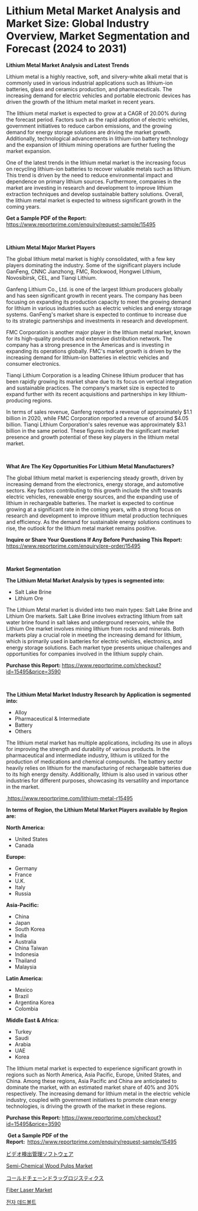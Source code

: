 <p><h1>Lithium Metal Market Analysis and Market Size: Global Industry Overview, Market Segmentation and Forecast (2024 to 2031)</h1></p><p><strong>Lithium Metal Market Analysis and Latest Trends</strong></p>
<p><p>Lithium metal is a highly reactive, soft, and silvery-white alkali metal that is commonly used in various industrial applications such as lithium-ion batteries, glass and ceramics production, and pharmaceuticals. The increasing demand for electric vehicles and portable electronic devices has driven the growth of the lithium metal market in recent years.</p><p>The lithium metal market is expected to grow at a CAGR of 20.00% during the forecast period. Factors such as the rapid adoption of electric vehicles, government initiatives to reduce carbon emissions, and the growing demand for energy storage solutions are driving the market growth. Additionally, technological advancements in lithium-ion battery technology and the expansion of lithium mining operations are further fueling the market expansion.</p><p>One of the latest trends in the lithium metal market is the increasing focus on recycling lithium-ion batteries to recover valuable metals such as lithium. This trend is driven by the need to reduce environmental impact and dependence on primary lithium sources. Furthermore, companies in the market are investing in research and development to improve lithium extraction techniques and develop sustainable battery solutions. Overall, the lithium metal market is expected to witness significant growth in the coming years.</p></p>
<p><strong>Get a Sample PDF of the Report:&nbsp;</strong> <a href="https://www.reportprime.com/enquiry/request-sample/15495">https://www.reportprime.com/enquiry/request-sample/15495</a></p>
<p>&nbsp;</p>
<p><strong>Lithium Metal Major Market Players</strong></p>
<p><p>The global lithium metal market is highly consolidated, with a few key players dominating the industry. Some of the significant players include GanFeng, CNNC Jianzhong, FMC, Rockwood, Hongwei Lithium, Novosibirsk, CEL, and Tianqi Lithium.</p><p>Ganfeng Lithium Co., Ltd. is one of the largest lithium producers globally and has seen significant growth in recent years. The company has been focusing on expanding its production capacity to meet the growing demand for lithium in various industries such as electric vehicles and energy storage systems. GanFeng's market share is expected to continue to increase due to its strategic partnerships and investments in research and development.</p><p>FMC Corporation is another major player in the lithium metal market, known for its high-quality products and extensive distribution network. The company has a strong presence in the Americas and is investing in expanding its operations globally. FMC's market growth is driven by the increasing demand for lithium-ion batteries in electric vehicles and consumer electronics.</p><p>Tianqi Lithium Corporation is a leading Chinese lithium producer that has been rapidly growing its market share due to its focus on vertical integration and sustainable practices. The company's market size is expected to expand further with its recent acquisitions and partnerships in key lithium-producing regions.</p><p>In terms of sales revenue, Ganfeng reported a revenue of approximately $1.1 billion in 2020, while FMC Corporation reported a revenue of around $4.05 billion. Tianqi Lithium Corporation's sales revenue was approximately $3.1 billion in the same period. These figures indicate the significant market presence and growth potential of these key players in the lithium metal market.</p></p>
<p>&nbsp;</p>
<p><strong>What Are The Key Opportunities For Lithium Metal Manufacturers?</strong></p>
<p><p>The global lithium metal market is experiencing steady growth, driven by increasing demand from the electronics, energy storage, and automotive sectors. Key factors contributing to this growth include the shift towards electric vehicles, renewable energy sources, and the expanding use of lithium in rechargeable batteries. The market is expected to continue growing at a significant rate in the coming years, with a strong focus on research and development to improve lithium metal production techniques and efficiency. As the demand for sustainable energy solutions continues to rise, the outlook for the lithium metal market remains positive.</p></p>
<p><strong>Inquire or Share Your Questions If Any Before Purchasing This Report:</strong> <a href="https://www.reportprime.com/enquiry/pre-order/15495">https://www.reportprime.com/enquiry/pre-order/15495</a></p>
<p>&nbsp;</p>
<p><strong>Market Segmentation</strong></p>
<p><strong>The Lithium Metal Market Analysis by types is segmented into:</strong></p>
<p><ul><li>Salt Lake Brine</li><li>Lithium Ore</li></ul></p>
<p><p>The Lithium Metal market is divided into two main types: Salt Lake Brine and Lithium Ore markets. Salt Lake Brine involves extracting lithium from salt water brine found in salt lakes and underground reservoirs, while the Lithium Ore market involves mining lithium from rocks and minerals. Both markets play a crucial role in meeting the increasing demand for lithium, which is primarily used in batteries for electric vehicles, electronics, and energy storage solutions. Each market type presents unique challenges and opportunities for companies involved in the lithium supply chain.</p></p>
<p><strong>Purchase this Report:&nbsp;</strong><a href="https://www.reportprime.com/checkout?id=15495&price=3590">https://www.reportprime.com/checkout?id=15495&price=3590</a></p>
<p>&nbsp;</p>
<p><strong>The Lithium Metal Market Industry Research by Application is segmented into:</strong></p>
<p><ul><li>Alloy</li><li>Pharmaceutical & Intermediate</li><li>Battery</li><li>Others</li></ul></p>
<p><p>The lithium metal market has multiple applications, including its use in alloys for improving the strength and durability of various products. In the pharmaceutical and intermediate industry, lithium is utilized for the production of medications and chemical compounds. The battery sector heavily relies on lithium for the manufacturing of rechargeable batteries due to its high energy density. Additionally, lithium is also used in various other industries for different purposes, showcasing its versatility and importance in the market.</p></p>
<p><a href="https://www.reportprime.com/lithium-metal-r15495">&nbsp;https://www.reportprime.com/lithium-metal-r15495</a></p>
<p><strong>In terms of Region, the Lithium Metal Market Players available by Region are:</strong></p>
<p>
    <p> <strong> North America: </strong>
        <ul>
            <li>United States</li>
            <li>Canada</li>
        </ul>
        </p> 
    <p> <strong> Europe: </strong>
        <ul>
            <li>Germany</li>
            <li>France</li>
            <li>U.K.</li>
            <li>Italy</li>
            <li>Russia</li>
        </ul>
        </p> 
    <p> <strong> Asia-Pacific: </strong>
        <ul>
            <li>China</li>
            <li>Japan</li>
            <li>South Korea</li>
            <li>India</li>
            <li>Australia</li>
            <li>China Taiwan</li>
            <li>Indonesia</li>
            <li>Thailand</li>
            <li>Malaysia</li>
        </ul>
        </p> 
    <p> <strong> Latin America: </strong>
        <ul>
            <li>Mexico</li>
            <li>Brazil</li>
            <li>Argentina Korea</li>
            <li>Colombia</li>
        </ul>
        </p> 
    <p> <strong> Middle East & Africa: </strong>
        <ul>
            <li>Turkey</li>
            <li>Saudi</li>
            <li>Arabia</li>
            <li>UAE</li>
            <li>Korea</li>
        </ul>
    </p>
    </p>
<p><p>The lithium metal market is expected to experience significant growth in regions such as North America, Asia Pacific, Europe, United States, and China. Among these regions, Asia Pacific and China are anticipated to dominate the market, with an estimated market share of 40% and 30% respectively. The increasing demand for lithium metal in the electric vehicle industry, coupled with government initiatives to promote clean energy technologies, is driving the growth of the market in these regions.</p></p>
<p><strong>Purchase this Report: </strong><a href="https://www.reportprime.com/checkout?id=15495&price=3590">https://www.reportprime.com/checkout?id=15495&price=3590</a></p>
<p>&nbsp;<strong>Get a Sample PDF of the Report:&nbsp;&nbsp;</strong><a href="https://www.reportprime.com/enquiry/request-sample/15495">https://www.reportprime.com/enquiry/request-sample/15495</a></p>
<p><strong></strong></p>
<p><p><a href="https://github.com/mm14022023/Market-Research-Report-List-1/blob/main/460745281763.md">ビデオ検出管理ソフトウェア</a></p><p><a href="https://www.linkedin.com/pulse/semi-chemical-wood-pulps-market-size-examines-its-scope-9kllf">Semi-Chemical Wood Pulps Market</a></p><p><a href="https://github.com/RudySimonis2023/Market-Research-Report-List-1/blob/main/897380181764.md">コールドチェーンドラッグロジスティクス</a></p><p><a href="https://github.com/DeonteStanton2023/Market-Research-Report-List-1/blob/main/fiber-laser-market.md">Fiber Laser Market</a></p><p><a href="https://github.com/fernandotryO5lson96765/Market-Research-Report-List-1/blob/main/662978276171.md">전자 데드볼트</a></p></p>
